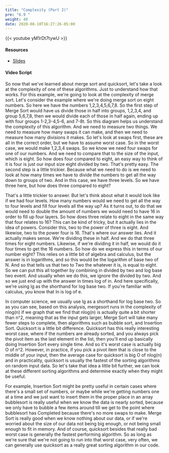 ```yaml
---
title: "Complexity (Part 2)"
pre: "6.9 "
weight: 40
date: 2020-08-10T16:27:26-05:00
---
```


{{< youtube yM1rDt7tywU >}}

<!-- old MKPi-JuyrMg -->

#### Resources

* [Slides](slides/6-Algorithms.pdf)

#### Video Script

So now that we've learned about merge sort and quicksort, let's take a look at the complexity of one of these algorithms. Just to understand how that works. For this example, we're going to look at the complexity of merge sort. Let's consider the example where we're doing merge sort on eight numbers. So here we have the numbers 1,2,3,4,5,6,7,8. So the first step of Merge Sort would have us divide those in half into groups, 1,2,3,4, and group 5,6,7,8, then we would divide each of those in half again, ending up with four groups 1-2,3-4,5-6, and 7-8t. So this diagram helps us understand the complexity of this algorithm. And we need to measure two things. We need to measure how many swaps it can make, and then we need to measure how many divisions it makes. So let's look at swaps first, these are all in the correct order, but we have to assume worst case. So in the worst case, we would make 1,2,3,4 swaps. So we know we need four swaps for one of our numbers. And we need to compare that to the size of the input, which is eight. So how does four compared to eight, an easy way to think of it is four is just our input size eight divided by two. That's pretty easy. The second step is a little trickier. Because what we need to do is we need to look at how many times we have to divide the numbers to get all the way down to groups of two. And in this case, we have three levels. So we have three here, but how does three compared to eight? 

That's a little trickier to answer. But let's think about what it would look like if we had four levels. How many numbers would we need to get all the way to four levels and fill four levels all the way up? As it turns out, to do that we would need to double the amount of numbers we would need to have 16 in order to fill up four layers. So how does three relate to eight in the same way that four relates to 16? This can be kind of tricky, but it actually lies in the idea of powers. Consider this, two to the power of three is eight. And likewise, two to the power four is 16. That's where our answer lies. And it actually makes sense. We're dividing these in half. And we do that three times for eight numbers. Likewise, if we're dividing it in half, we would do it four times to get the 16 numbers. So how do we express this in terms of our number eight? This relies on a little bit of algebra and calculus, but the answer is in logarithms, and so this would be the logarithm of base two of N. And so that tells us that two to Two the whatever it is, is equal to eight. So we can put this all together by combining in divided by two and log base two event. And usually when we do this, we ignore the divided by two. And so we just end up with the answer in times log of in. And here specifically, we're using lg as the shorthand for log base two. If you're familiar with calculus, you know that In is log of e. 

In computer science, we usually use lg as a shorthand for log base two. So as you can see, based on this analysis, mergesort runs in the complexity of nlog(n) if we graph that we find that nlog(n) is actually quite a bit shorter than n^2, meaning that as the input gets larger, Merge Sort will take many fewer steps to complete, then algorithms such as bubble sort, and Insertion Sort. Quicksort is a little bit difference. Quicksort has this really interesting worst case, where if the numbers are already sorted, and you always pick the pivot item as the last element in the list, then you'll end up basically doing Insertion Sort every single time. And so it's worst case is actually big O of n^2. However, in practice, if you pick a pivot item that is close to the middle of your input, then the average case for quicksort is big O of nlog(n) and in practicality, quicksort is usually the fastest of the sorting algorithms on random input data. So let's take that idea a little bit further, we can look at these different sorting algorithms and determine exactly when they might be useful. 

For example, Insertion Sort might be pretty useful in certain cases where there's a small set of numbers, or maybe while we're getting numbers one at a time and we just want to insert them in the proper place in an array bubblesort is really useful when we know the data is nearly sorted, because we only have to bubble a few items around till we get to the point where bubblesort has Completed because there's no more swaps to make. Merge Sort is really good when we know nothing about our data, or if we're worried about the size of our data not being big enough, or not being small enough to fit in memory. And of course, quicksort besides that really bad worst case is generally the fastest performing algorithm. So as long as we're sure that we're not going to run into that worst case, very often, we can generally use quicksort as a really great sorting algorithm in our code.